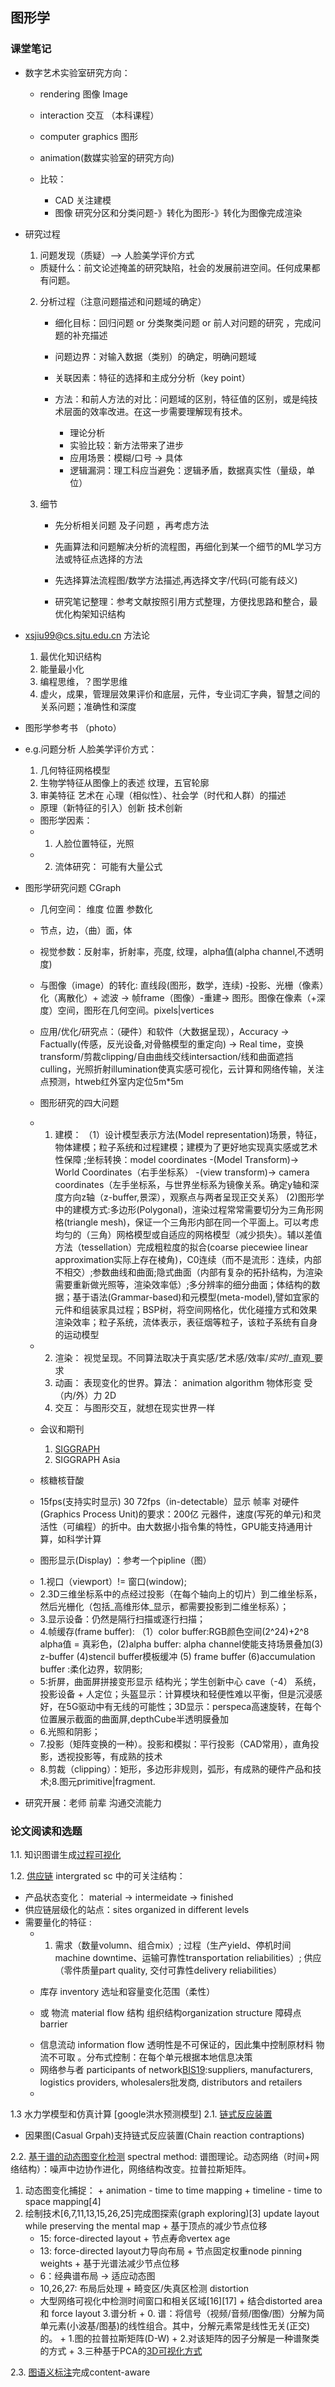 ## 图形学

### 课堂笔记

+ 数字艺术实验室研究方向：
  - rendering 图像 Image
  - interaction 交互 （本科课程）
  - computer graphics 图形
  - animation(数媒实验室的研究方向)

  - 比较：
    * CAD 关注建模
  	* 图像 研究分区和分类问题-》转化为图形-》转化为图像完成渲染

+ 研究过程
  1. 问题发现（质疑）--> 人脸美学评价方式
    * 质疑什么：前文论述掩盖的研究缺陷，社会的发展前进空间。任何成果都有问题。

  2. 分析过程（注意问题描述和问题域的确定）
      + 细化目标：回归问题 or 分类聚类问题 or 前人对问题的研究 ，完成问题的补充描述
      + 问题边界：对输入数据（类别）的确定，明确问题域
      + 关联因素：特征的选择和主成分分析（key point）
      + 方法：和前人方法的对比：问题域的区别，特征值的区别，或是纯技术层面的效率改进。在这一步需要理解现有技术。

        * 理论分析
        * 实验比较：新方法带来了进步
        * 应用场景：模糊/口号 -> 具体
        * 逻辑漏洞：理工科应当避免：逻辑矛盾，数据真实性（量级，单位）

  3. 细节
      * 先分析相关问题 及子问题 ，再考虑方法

      * 先画算法和问题解决分析的流程图，再细化到某一个细节的ML学习方法或特征点选择的方法

      * 先选择算法流程图/数学方法描述,再选择文字/代码(可能有歧义)

      * 研究笔记整理：参考文献按照引用方式整理，方便找思路和整合，最优化构架知识结构

 + xsjiu99@cs.sjtu.edu.cn 方法论
   1. 最优化知识结构
   2. 能量最小化
   3. 编程思维，？图学思维
   4. 虚火，成果，管理层效果评价和底层，元件，专业词汇字典，智慧之间的关系问题；准确性和深度

+ 图形学参考书 （photo）

+ e.g.问题分析 人脸美学评价方式：
  1. 几何特征网格模型
  2. 生物学特征从图像上的表述 纹理，五官轮廓
  3. 审美特征 艺术在 心理（相似性）、社会学（时代和人群）的描述

  + 原理（新特征的引入）创新 技术创新
  + 图形学因素：
   * 1. 人脸位置特征，光照
   * 2. 流体研究： 可能有大量公式

+ 图形学研究问题 CGraph 
  
  - 几何空间： 维度 位置 参数化
  - 节点，边，（曲）面，体
  - 视觉参数：反射率，折射率，亮度, 纹理，alpha值(alpha channel,不透明度)
  - 与图像（image）的转化: 直线段(图形，数学，连续) -投影、光栅（像素）化（离散化）+ 滤波 -> 帧frame（图像）-重建-> 图形。图像在像素（+深度）空间，图形在几何空间。pixels|vertices
  
  - 应用/优化/研究点：（硬件）和软件（大数据呈现），Accuracy -> Factually(传感，反光设备,对骨骼模型的重定向) -> Real time，变换transform/剪裁clipping/自由曲线交线intersaction/线和曲面遮挡culling，光照折射illumination使真实感可视化，云计算和网络传输，关注点预测，htweb红外室内定位5m*5m
  
  - 图形研究的四大问题
   + 1. 建模： 
       （1）设计模型表示方法(Model representation)场景，特征，物体建模；粒子系统和过程建模；建模为了更好地实现真实感或艺术性保障 ;坐标转换：model coordinates -(Model Transform)-> World Coordinates（右手坐标系） -(view transform)-> camera coordinates（左手坐标系，与世界坐标系为镜像关系。确定y轴和深度方向z轴（z-buffer,景深），观察点与两者呈现正交关系）
        (2)图形学中的建模方式:多边形(Polygonal)，渲染过程常常需要切分为三角形网格(triangle mesh)，保证一个三角形内部在同一个平面上。可以考虑均匀的（三角）网格模型或自适应的网格模型（减少损失）。辅以差值方法（tessellation）完成粗粒度的拟合(coarse piecewiee linear approximation实际上存在棱角)，C0连续（而不是流形：连续，内部不相交）;参数曲线和曲面;隐式曲面（内部有复杂的拓扑结构，为渲染需要重新做光照等，渲染效率低）;多分辨率的细分曲面；体结构的数据；基于语法(Grammar-based)和元模型(meta-model),譬如宜家的元件和组装家具过程；BSP树，将空间网格化，优化碰撞方式和效果渲染效率；粒子系统，流体表示，表征烟等粒子，该粒子系统有自身的运动模型
   + 2. 渲染： 视觉呈现。不同算法取决于真实感/艺术感/效率/_实时_/_直观_要求
     3. 动画： 表现变化的世界。算法： animation algorithm 物体形变 受（内/外）力 2D
     4. 交互： 与图形交互，就想在现实世界一样
     
  - 会议和期刊  
     1. [SIGGRAPH](http://kesen.realtimerendering.com/sig2019.html)
     2. SIGGRAPH Asia 
     
  - 核糖核苷酸
  
  - 15fps(支持实时显示) 30 72fps（in-detectable）显示 帧率 对硬件(Graphics Process Unit)的要求：200亿 元器件，速度(写死的单元)和灵活性（可编程）的折中。由大数据小指令集的特性，GPU能支持通用计算，如科学计算
  
  - 图形显示(Display) ：参考一个pipline（图）
   + 1.视口（viewport）!= 窗口(window);
   + 2.3D三维坐标系中的点经过投影（在每个轴向上的切片）到二维坐标系，然后光栅化（包括_高维形体_显示，都需要投影到二维坐标系）；
   + 3.显示设备：仍然是隔行扫描或逐行扫描；
   + 4.帧缓存(frame buffer): （1）color buffer:RGB颜色空间(2^24)+2^8 alpha值 = 真彩色，(2)alpha buffer: alpha channel使能支持场景叠加(3) z-buffer (4)stencil buffer模板缓冲 (5) frame buffer (6)accumulation buffer :柔化边界，软阴影;
   + 5:折屏，曲面屏拼接变形显示 结构光；学生创新中心 cave（-4） 系统，投影设备 + 人定位；头盔显示：计算模块和轻便性难以平衡，但是沉浸感好，在5G驱动中有无线的可能性；3D显示：perspeca高速旋转，在每个位置展示截面的曲面屏,depthCube半透明膜叠加
   + 6.光照和阴影；
   + 7.投影（矩阵变换的一种）。投影和模拟：平行投影（CAD常用），直角投影，透视投影等，有成熟的技术
   + 8.剪裁（clipping）：矩形，多边形非规则，弧形，有成熟的硬件产品和技术;8.图元primitive|fragment.


  
+ 研究开展：老师 前辈 沟通交流能力

### 论文阅读和选题

1.1. 知识图谱生成[过程可视化](https://medium.com/@sderymail/challenges-of-knowledge-graph-part-1-d9ffe9e35214)

1.2. [供应链](https://pdfs.semanticscholar.org/c96d/3bc5fa74dc01acc70a6212a583f909435cca.pdf) intergrated sc 中的可关注结构：
  + 产品状态变化： material -> intermeidate -> finished 
  + 供应链层级化的站点：sites organized in different levels 
  + 需要量化的特征 :
    * 1. 需求（数量volumn、组合mix）; 过程（生产yield、停机时间machine downtime、运输可靠性transportation reliabilities）; 供应（零件质量part quality, 交付可靠性delivery reliabilities）
	  
    *  库存 inventory 选址和容量变化范围（柔性）
    *  或 物流 material flow 结构 组织结构organization structure 障碍点barrier
	+ 信息流动 information flow 透明性是不可保证的，因此集中控制原材料 物流不可取 。分布式控制：在每个单元根据本地信息决策
	+ 网络参与者 participants of network[BIS19](https://link.springer.com/chapter/10.1007/978-3-030-20482-2_16#Sec5):suppliers, manufacturers, logistics providers, wholesalers批发商, distributors and retailers
	+ 
1.3 水力学模型和仿真计算 [google洪水预测模型]
2.1. [链式反应装置](http://geometry.cs.ucl.ac.uk/projects/2019/causal-graphs/)
  + 因果图(Casual Grpah)支持链式反应装置(Chain reaction contraptions)
 
2.2. [基于谱的动态图变化检测](http://www.lix.polytechnique.fr/~maks/papers/SpectralMeasures.pdf) spectral method: 谱图理论。动态网络（时间+网络结构）：噪声中边协作进化，网络结构改变。拉普拉斯矩阵。
  1. 动态图变化捕捉：
    + animation - time to time mapping
    + timeline - time to space mapping[4]
  2. 绘制技术[6,7,11,13,15,26,25]完成图探索(graph exploring)[3] update layout while preserving the mental map
    + 基于顶点的减少节点位移
      * 15: force-directed layout + 节点寿命vertex age 
      * 13: force-directed layout力导向布局 + 节点固定权重node pinning weights 
    + 基于光谱法减少节点位移
      * 6：经典谱布局 -> 适应动态图
      * 10,26,27: 布局后处理
    + 畸变区/失真区检测 distortion
      * 大型网络可视化中检测时间窗口和相关区域[16][17]
    + 结合distorted area 和 force layout
  3.谱分析
    + 0. 谱：将信号（视频/音频/图像/图）分解为简单元素(小波基/图基)的线性组合。其中，分解元素常是线性无关(正交)的。
    + 1.图的拉普拉斯矩阵(D-W)
    + 2.对该矩阵的因子分解是一种谱聚类的方式
    + 3.三种基于PCA的[3D可视化方式](https://homepages.cwi.nl/~robertl/papers/2005/viip1/paper.pdf)

    
2.3. [图语义标注](http://www.cs.cityu.edu.hk/~rynson/projects/layout/GraphicsLayout.html)完成content-aware
